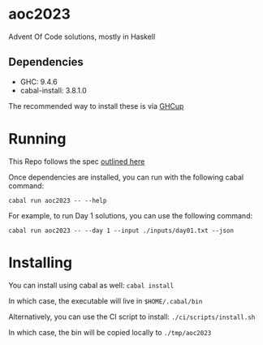 # aoc2023
Advent Of Code solutions, mostly in Haskell

## Dependencies

- GHC: 9.4.6
- cabal-install: 3.8.1.0

The recommended way to install these is via [GHCup](https://www.haskell.org/get-started/#ghcup-universal-installer)

# Running
This Repo follows the spec [outlined here](https://github.com/mattcl/aoc-benchmarks/blob/master/SPECIFICATION.md)

Once dependencies are installed, you can run with the following cabal command:

`cabal run aoc2023 -- --help`

For example, to run Day 1 solutions, you can use the following command:
```
cabal run aoc2023 -- --day 1 --input ./inputs/day01.txt --json
```

# Installing
You can install using cabal as well:
```cabal install```

In which case, the executable will live in `$HOME/.cabal/bin`

Alternatively, you can use the CI script to install:
```./ci/scripts/install.sh```

In which case, the bin will be copied locally to `./tmp/aoc2023`
